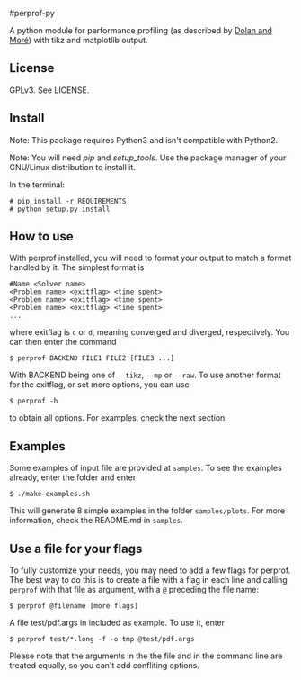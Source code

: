 #perprof-py

A python module for performance profiling (as described by [Dolan and
Moré](http://arxiv.org/abs/cs/0102001)) with tikz and matplotlib output.

## License

GPLv3. See LICENSE.

## Install

Note: This package requires Python3 and isn't compatible with Python2.

Note: You will need *pip* and *setup_tools*. Use the package manager of your
GNU/Linux distribution to install it.

In the terminal:

    # pip install -r REQUIREMENTS
    # python setup.py install

## How to use

With perprof installed, you will need to format your output to match a format
handled by it.
The simplest format is

```
#Name <Solver name>
<Problem name> <exitflag> <time spent>
<Problem name> <exitflag> <time spent>
<Problem name> <exitflag> <time spent>
...
```

where exitflag is `c` or `d`, meaning converged and diverged, respectively.
You can then enter the command

    $ perprof BACKEND FILE1 FILE2 [FILE3 ...]

With BACKEND being one of `--tikz`, `--mp` or `--raw`.
To use another format for the exitflag, or set more options, you can use

    $ perprof -h

to obtain all options. For examples, check the next section.

## Examples

Some examples of input file are provided at `samples`.
To see the examples already, enter the folder and enter

    $ ./make-examples.sh

This will generate 8 simple examples in the folder `samples/plots`.
For more information, check the README.md in `samples`.

## Use a file for your flags

To fully customize your needs, you may need to add a few flags for perprof. The
best way to do this is to create a file with a flag in each line and calling
`perprof` with that file as argument, with a `@` preceding the file name:

    $ perprof @filename [more flags]

A file test/pdf.args in included as example. To use it, enter

    $ perprof test/*.long -f -o tmp @test/pdf.args

Please note that the arguments in the the file and in the command line are
treated equally, so you can't add confliting options.
